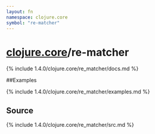 ```yaml
---
layout: fn
namespace: clojure.core
symbol: "re-matcher"
---
```


# [clojure.core](../)/re-matcher

{% include 1.4.0/clojure.core/re_matcher/docs.md %}

##Examples

{% include 1.4.0/clojure.core/re_matcher/examples.md %}
## Source
{% include 1.4.0/clojure.core/re_matcher/src.md %}

